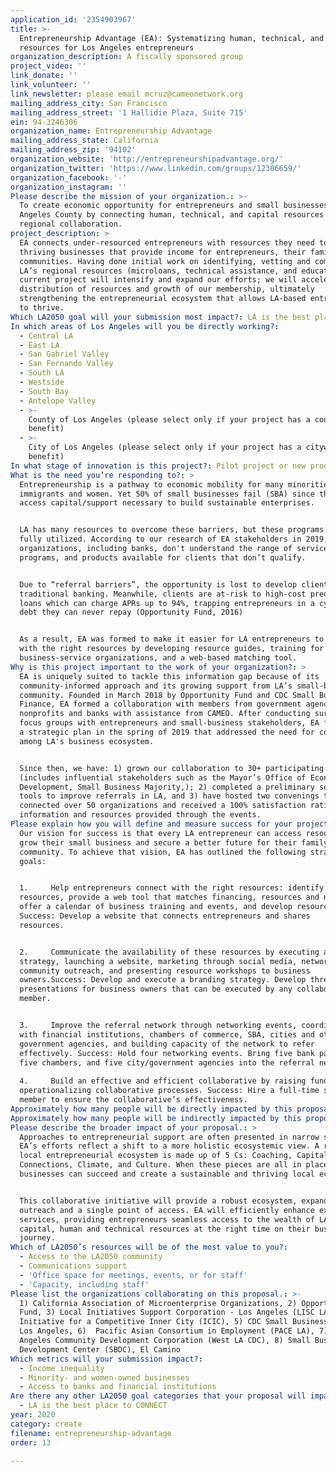 ```yaml
---
application_id: '2354903967'
title: >-
  Entrepreneurship Advantage (EA): Systematizing human, technical, and capital
  resources for Los Angeles entrepreneurs
organization_description: A fiscally sponsored group
project_video: ''
link_donate: ''
link_volunteer: ''
link_newsletter: please email mcruz@cameonetwork.org
mailing_address_city: San Francisco
mailing_address_street: '1 Hallidie Plaza, Suite 715'
ein: 94-3246306
organization_name: Entrepreneurship Advantage
mailing_address_state: California
mailing_address_zip: '94102'
organization_website: 'http://entrepreneurshipadvantage.org/'
organization_twitter: 'https://www.linkedin.com/groups/12306659/'
organization_facebook: '-'
organization_instagram: ''
Please describe the mission of your organization.: >-
  To create economic opportunity for entrepreneurs and small businesses in Los
  Angeles County by connecting human, technical, and capital resources through
  regional collaboration.
project_description: >
  EA connects under-resourced entrepreneurs with resources they need to grow
  thriving businesses that provide income for entrepreneurs, their families, and
  communities. Having done initial work on identifying, vetting and compiling
  LA’s regional resources (microloans, technical assistance, and education), the
  current project will intensify and expand our efforts; we will accelerate the
  distribution of resources and growth of our membership, ultimately
  strengthening the entrepreneurial ecosystem that allows LA-based entrepreneurs
  to thrive.
Which LA2050 goal will your submission most impact?: LA is the best place to CREATE
In which areas of Los Angeles will you be directly working?:
  - Central LA
  - East LA
  - San Gabriel Valley
  - San Fernando Valley
  - South LA
  - Westside
  - South Bay
  - Antelope Valley
  - >-
    County of Los Angeles (please select only if your project has a countywide
    benefit)
  - >-
    City of Los Angeles (please select only if your project has a citywide
    benefit)
In what stage of innovation is this project?: Pilot project or new program (testing or implementing a new idea)
What is the need you’re responding to?: >
  Entrepreneurship is a pathway to economic mobility for many minorities,
  immigrants and women. Yet 50% of small businesses fail (SBA) since they can’t
  access capital/support necessary to build sustainable enterprises.


  LA has many resources to overcome these barriers, but these programs are not
  fully utilized. According to our research of EA stakeholders in 2019, many
  organizations, including banks, don't understand the range of services,
  programs, and products available for clients that don’t qualify.


  Due to “referral barriers”, the opportunity is lost to develop clients for
  traditional banking. Meanwhile, clients are at-risk to high-cost predatory
  loans which can charge APRs up to 94%, trapping entrepreneurs in a cycle of
  debt they can never repay (Opportunity Fund, 2016)


  As a result, EA was formed to make it easier for LA entrepreneurs to connect
  with the right resources by developing resource guides, training for
  business-service organizations, and a web-based matching tool.
Why is this project important to the work of your organization?: >
  EA is uniquely suited to tackle this information gap because of its
  community-informed approach and its growing support from LA’s small-business
  community. Founded in March 2018 by Opportunity Fund and CDC Small Business
  Finance, EA formed a collaboration with members from government agencies,
  nonprofits and banks with assistance from CAMEO. After conducting surveys and
  focus groups with entrepreneurs and small-business stakeholders, EA finalized
  a strategic plan in the spring of 2019 that addressed the need for connection
  among LA's business ecosystem.


  Since then, we have: 1) grown our collaboration to 30+ participating members,
  (includes influential stakeholders such as the Mayor’s Office of Economic
  Development, Small Business Majority,); 2) completed a preliminary set of
  tools to improve referrals in LA, and 3) have hosted two convenings that
  connected over 50 organizations and received a 100% satisfaction rating on the
  information and resources provided through the events.
Please explain how you will define and measure success for your project.: >
  Our vision for success is that every LA entrepreneur can access resources to
  grow their small business and secure a better future for their family and
  community. To achieve that vision, EA has outlined the following strategic
  goals:


  1.     Help entrepreneurs connect with the right resources: identify
  resources, provide a web tool that matches financing, resources and networks,
  offer a calendar of business training and events, and develop resource guides.
  Success: Develop a website that connects entrepreneurs and shares
  resources.   


  2.     Communicate the availability of these resources by executing a branding
  strategy, launching a website, marketing through social media, networking and
  community outreach, and presenting resource workshops to business
  owners.Success: Develop and execute a branding strategy. Develop three
  presentations for business owners that can be executed by any collaboration
  member.


  3.     Improve the referral network through networking events, coordination
  with financial institutions, chambers of commerce, SBA, cities and other
  government agencies, and building capacity of the network to refer
  effectively. Success: Hold four networking events. Bring five bank partners,
  five chambers, and five city/government agencies into the referral network.
   
  4.     Build an effective and efficient collaborative by raising funds and
  operationalizing collaborative processes. Success: Hire a full-time staff
  member to ensure the collaborative’s effectiveness.
Approximately how many people will be directly impacted by this proposal?: '250'
Approximately how many people will be indirectly impacted by this proposal?: '5500'
Please describe the broader impact of your proposal.: >
  Approaches to entrepreneurial support are often presented in narrow silos and
  EA’s efforts reflect a shift to a more holistic ecosystemic view. A robust
  local entrepreneurial ecosystem is made up of 5 Cs: Coaching, Capital,
  Connections, Climate, and Culture. When these pieces are all in place, small
  businesses can succeed and create a sustainable and thriving local economy. 


  This collaborative initiative will provide a robust ecosystem, expanded
  outreach and a single point of access. EA will efficiently enhance existing
  services, providing entrepreneurs seamless access to the wealth of LA County’s
  capital, human and technical resources at the right time on their business
  journey.    
Which of LA2050’s resources will be of the most value to you?:
  - Access to the LA2050 community
  - Communications support
  - 'Office space for meetings, events, or for staff'
  - 'Capacity, including staff'
Please list the organizations collaborating on this proposal.: >-
  1) California Association of Microenterprise Organizations, 2) Opportunity
  Fund, 3) Local Initiatives Support Corporation - Los Angeles (LISC LA), 4)
  Initiative for a Competitive Inner City (ICIC), 5) CDC Small Business Finance
  Los Angeles, 6)  Pacific Asian Consortium in Employment (PACE LA), 7)  West
  Angeles Community Development Corporation (West LA CDC), 8) Small Business
  Development Center (SBDC), El Camino
Which metrics will your submission impact?:
  - Income inequality
  - Minority- and women-owned businesses
  - Access to banks and financial institutions
Are there any other LA2050 goal categories that your proposal will impact?:
  - LA is the best place to CONNECT
year: 2020
category: create
filename: entrepreneurship-advantage
order: 13

---
```

